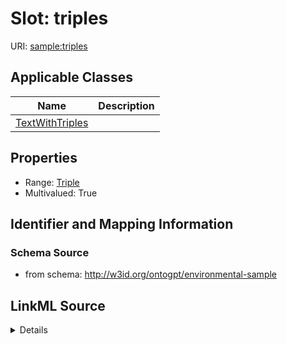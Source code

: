 # Slot: triples

URI: [sample:triples](http://w3id.org/ontogpt/environmental-sample/triples)



<!-- no inheritance hierarchy -->




## Applicable Classes

| Name | Description |
| --- | --- |
[TextWithTriples](TextWithTriples.md) | 






## Properties

* Range: [Triple](Triple.md)
* Multivalued: True








## Identifier and Mapping Information







### Schema Source


* from schema: http://w3id.org/ontogpt/environmental-sample




## LinkML Source

<details>
```yaml
name: triples
from_schema: http://w3id.org/ontogpt/environmental-sample
rank: 1000
multivalued: true
alias: triples
owner: TextWithTriples
domain_of:
- TextWithTriples
range: Triple
inlined: true
inlined_as_list: true

```
</details>